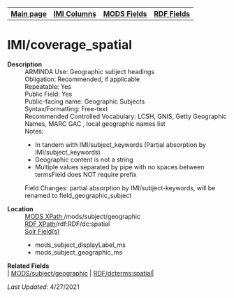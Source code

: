 <!DOCTYPE html>
<html>

<body>
<table style="width:100%">
  <tr>
    <th><a href="index.md">Main page</a></th>
	<th><a href="IMI.md">IMI Columns</a></th>
    <th><a href="MODS.md">MODS Fields</a></th>
    <th><a href="RDF.md">RDF Fields</a></th>
  </tr>
</table>

<h1>IMI/coverage_spatial</h1>
<dl>
  <dt><b>Description</b></dt>
  <dd>ARMINDA Use: Geographic subject headings</dd>
  <dd>Obligation: Recommended, if applicable</dd>
  <dd>Repeatable: Yes</dd>
  <dd>Public Field: Yes</dd>
  <dd>Public-facing name: Geographic Subjects</dd>
  <dd>Syntax/Formatting: Free-text</dd>
  <dd>Recommended Controlled Vocabulary: LCSH, GNIS, Getty Geographic Names, MARC GAC  , local geographic names list </dd>
  <dd>Notes: 
	<ul>
		<li>In tandem with IMI/subject_keywords (Partial absorption by IMI/subject_keywords)</li>
		<li>Geographic content is not a string</li>
		<li>Multiple values separated by pipe with no spaces between termsField does NOT require prefix</li>
	</ul>
	</dd>
  <dd>Field Changes: partial absorption by IMI/subject-keywords, will be renamed to field_geographic_subject</dd>
</dl>
<dl>
<dl>
    <dt><b>Location</b></dt>
	  <dd> <ins>MODS XPath </ins> /mods/subject/geographic</dd>
		<dd> <ins>RDF XPath</ins>/rdf:RDF/dc:spatial</dd>
		<dd> <ins>Solr Field(s)</ins>
			<ul>
				<li>mods_subject_displayLabel_ms</li>
				<li>mods_subject_geographic_ms</li>
			</ul>
		</dd>
</dl>
<dl>
	<dt><b>Related Fields</b></dt>
		| <a href="mods.subject_geographic.md">MODS/subject/geographic</a> | <a href="rdf.dcterms_spatial.md">RDF/dcterms:spatial</a>|
</dl>
<p><i>Last Updated: </i>4/27/2021</p>
</body>
</html>